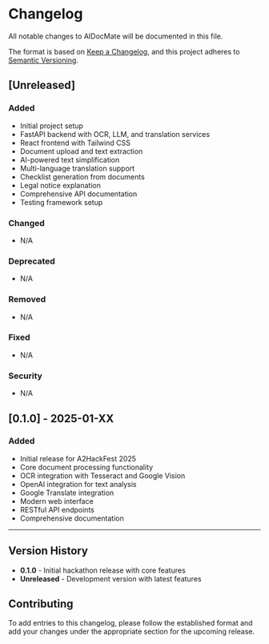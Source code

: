 # Changelog

All notable changes to AIDocMate will be documented in this file.

The format is based on [Keep a Changelog](https://keepachangelog.com/en/1.0.0/),
and this project adheres to [Semantic Versioning](https://semver.org/spec/v2.0.0.html).

## [Unreleased]

### Added
- Initial project setup
- FastAPI backend with OCR, LLM, and translation services
- React frontend with Tailwind CSS
- Document upload and text extraction
- AI-powered text simplification
- Multi-language translation support
- Checklist generation from documents
- Legal notice explanation
- Comprehensive API documentation
- Testing framework setup

### Changed
- N/A

### Deprecated
- N/A

### Removed
- N/A

### Fixed
- N/A

### Security
- N/A

## [0.1.0] - 2025-01-XX

### Added
- Initial release for A2HackFest 2025
- Core document processing functionality
- OCR integration with Tesseract and Google Vision
- OpenAI integration for text analysis
- Google Translate integration
- Modern web interface
- RESTful API endpoints
- Comprehensive documentation

---

## Version History

- **0.1.0** - Initial hackathon release with core features
- **Unreleased** - Development version with latest features

## Contributing

To add entries to this changelog, please follow the established format and add your changes under the appropriate section for the upcoming release.
